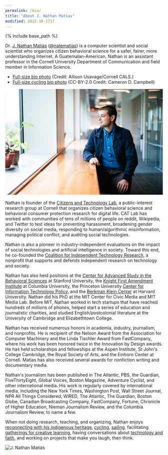 ```yaml
---
permalink: /bio/
title: "About J. Nathan Matias"
modified: 2022-10-1717
---
```


{% include base_path %}

Dr. [J. Nathan Matias](https://natematias.com) (<a href="https://twitter.com/natematias">@natematias</a>) is a computer scientist and social scientist who organizes citizen behavioral science for a safer, fairer, more understanding Internet. A Guatemalan-American, Nathan is an assistant professor in the Cornell University Department of Communication and field member in Information Science.

* [Full-size bio photo](/images/CALS_20190911_540-cropped.jpg) (Credit: Allison Usavage/Cornell CALS.)
* [Full-size cycling bio photo](/images/1Q6A5464-small-campbell.jpg) (CC-BY-2.0 Credit: Cameron D. Campbell)


<!--<iframe width="560" height="315" src="https://www.youtube.com/embed/F9u08n4aSw0" frameborder="0" allow="accelerometer; autoplay; encrypted-media; gyroscope; picture-in-picture" allowfullscreen=""></iframe>-->

<!--<div align="center"><img src="../images/nathan-matias-principles-citizen-behavioral-science-      900x506.png" width="65%"/></div>-->

<img src="/images/CALS_20190911_55-profile.png" alt="J. Nathan Matias"/>

<br/>

Nathan is founder of the [Citizens and Technology Lab](https://citizensandtech.org), a public-interest research group at Cornell that organizes citizen behavioral science and behavioral consumer protection research for digital life. CAT Lab has worked with communities of tens of millions of people on reddit, Wikipedia, and Twitter to test ideas for preventing harassment, broadening gender diversity on social media, responding to human/algorithmic misinformation, managing political conflict, and auditing social technologies. 

Nathan is also a pioneer in industry-independent evaluations on the impact of social technologies and artificial intelligence in society. Toward this end, he co-founded the [Coalition for Independent Technology Research](independenttechresearch.org/), a nonprofit that supports and defends independent research on technology and society.

Nathan has also held positions at the [Center for Advanced Study in the Behavioral Sciences](https://casbs.stanford.edu/about/history) at Stanford University, the [Knight First Amendment Institute](https://knightcolumbia.org/bios/view/-37) at Columbia University, the Princeton University [Center for Information Technology Policy](https://citp.princeton.edu/), and the [Berkman Klein Center](https://cyber.harvard.edu/) at Harvard University. Nathan did his PhD at the MIT Center for Civic Media and MIT Media Lab. Before MIT, Nathan worked in tech startups that have reached hundreds of millions of phones, helped start a series of education and journalistic charities, and studied English/postcolonial literature at the University of Cambridge and Elizabethtown College. 

Nathan has received numerous honors in academia, industry, journalism, and nonprofits. He is recipient of the Nelson Award from the Association for Computer Machinery and the Linda Tischler Award from FastCompany, where his work has been honored twice in the Innovation by Design awards. He has held scholarships and fellowships at the Aspen Institute, St John's College Cambridge, the Royal Society of Arts, and the Einhorn Center at Cornell. Matias has also received several awards for nonfiction writing and documentary media.

Nathan's journalism has been published in The Atlantic, PBS, the Guardian, FiveThirtyEight, Global Voices, Boston Magazine, Adventure Cyclist, and other international media. His work is regularly covered by international media, including the New York Times, Washington Post, Wall Street Journal, NPR All Things Considered, WIRED, The Atlantic, The Guardian, Boston Globe, Canadian Broadcasting Company, FastCompany, Fortune, Chronicle of Higher Education, Nieman Journalism Review, and the Columbia Journalism Review, to name a few.

When not doing research, teaching, and organizing, Nathan enjoys [reconnecting with his indigenous heritage](https://www.kqed.org/news/11763374/do-you-speak-mam-growth-of-oaklands-guatemalan-community-sparks-interest-in-indigenous-language), [cycling](https://globalvoices.org/2023/07/06/trip-report-cycling-in-the-footsteps-of-the-1966-farmworkers-march/), [sailing](https://natematias.com/portfolio/2018-07-01-windhover/), facilitating [gatherings for creative learning](https://natematias.com/portfolio/2013-01-21-festival-of-learning-2013/), having conversations about [technology and faith](https://medium.com/ai-and-christianity/artificial-intelligence-in-christian-thought-and-practice-20ec8635a94f), and working on projects that make you laugh, then think.

<img src="/images/1Q6A5464-small-campbell.jpg" alt="J. Nathan Matias"/>
